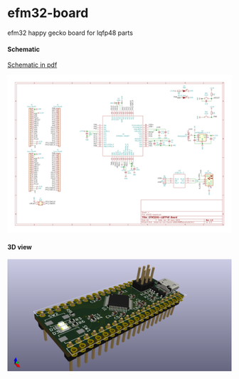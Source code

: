 # efm32-board
efm32 happy gecko board for lqfp48 parts

#### Schematic

[Schematic in pdf](efm32-board.pdf)

![board schematic](efm32-board.svg)

#### 3D view
![boar dimage](efm32-board.png)

